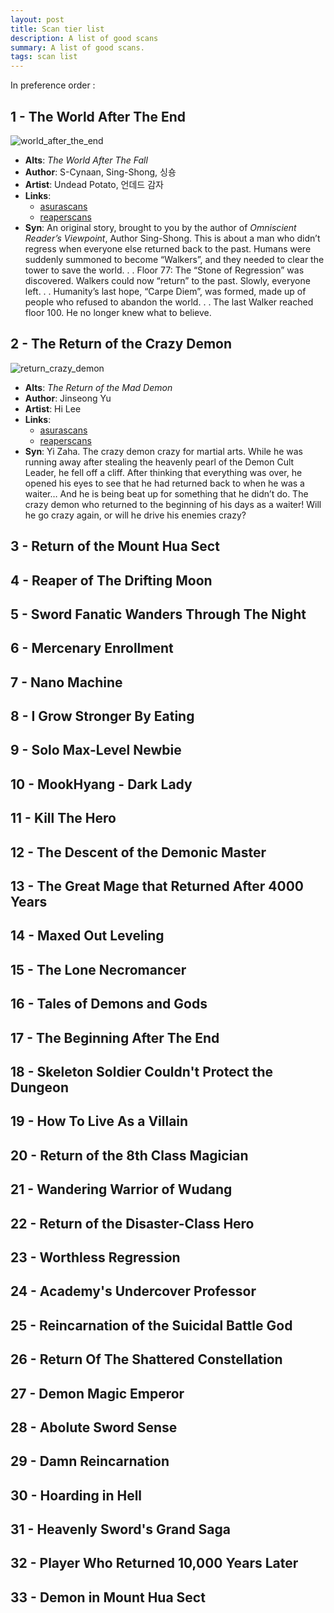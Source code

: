 ```yaml
---
layout: post
title: Scan tier list
description: A list of good scans
summary: A list of good scans.
tags: scan list
---
```


In preference order :
## 1 - The World After The End
![world_after_the_end](/images/scans/the-world-after-the-end-cover.webp)
- **Alts**: *The World After The Fall*
- **Author**: S-Cynaan, Sing-Shong, 싱숑
- **Artist**: Undead Potato, 언데드 감자
- **Links**:
	- [asurascans](https://asura.gg/manga/the-world-after-the-end/)
	- [reaperscans](https://reaperscans.com/series/the-world-after-the-fall/)
- **Syn**:
An original story, brought to you by the author of *Omniscient Reader’s Viewpoint*, Author Sing-Shong. This is about a man who didn’t regress when everyone else returned back to the past.
Humans were suddenly summoned to become “Walkers”, and they needed to clear the tower to save the world. . . Floor 77: The “Stone of Regression” was discovered.
Walkers could now “return” to the past. Slowly, everyone left. . . Humanity’s last hope, “Carpe Diem”, was formed, made up of people who refused to abandon the world. . . The last Walker reached floor 100.
He no longer knew what to believe.


## 2 - The Return of the Crazy Demon
![return_crazy_demon](/images/scans/the-world-after-the-end-cover.webp)
- **Alts**: *The Return of the Mad Demon*
- **Author**: Jinseong Yu
- **Artist**: Hi Lee
- **Links**:
	- [asurascans](https://asura.gg/manga/the-return-of-the-crazy-demon/)
	- [reaperscans](https://reaperscans.com/series/the-world-after-the-fall/)
- **Syn**:
Yi Zaha. The crazy demon crazy for martial arts.
While he was running away after stealing the heavenly pearl of the Demon Cult Leader, he fell off a cliff.
After thinking that everything was over, he opened his eyes to see that he had returned back to when he was a waiter…
And he is being beat up for something that he didn’t do.
The crazy demon who returned to the beginning of his days as a waiter!
Will he go crazy again, or will he drive his enemies crazy?


## 3 - Return of the Mount Hua Sect
## 4 - Reaper of The Drifting Moon
## 5 - Sword Fanatic Wanders Through The Night
## 6 - Mercenary Enrollment
## 7 - Nano Machine
## 8 - I Grow Stronger By Eating
## 9 - Solo Max-Level Newbie
## 10 - MookHyang - Dark Lady
## 11 - Kill The Hero
## 12 - The Descent of the Demonic Master
## 13 - The Great Mage that Returned After 4000 Years
## 14 - Maxed Out Leveling
## 15 - The Lone Necromancer
## 16 - Tales of Demons and Gods
## 17 - The Beginning After The End
## 18 - Skeleton Soldier Couldn't Protect the Dungeon
## 19 - How To Live As a Villain
## 20 - Return of the 8th Class Magician
## 21 - Wandering Warrior of Wudang
## 22 - Return of the Disaster-Class Hero
## 23 - Worthless Regression
## 24 - Academy's Undercover Professor
## 25 - Reincarnation of the Suicidal Battle God
## 26 - Return Of The Shattered Constellation
## 27 - Demon Magic Emperor
## 28 - Abolute Sword Sense
## 29 - Damn Reincarnation
## 30 - Hoarding in Hell
## 31 - Heavenly Sword's Grand Saga
## 32 - Player Who Returned 10,000 Years Later
## 33 - Demon in Mount Hua Sect